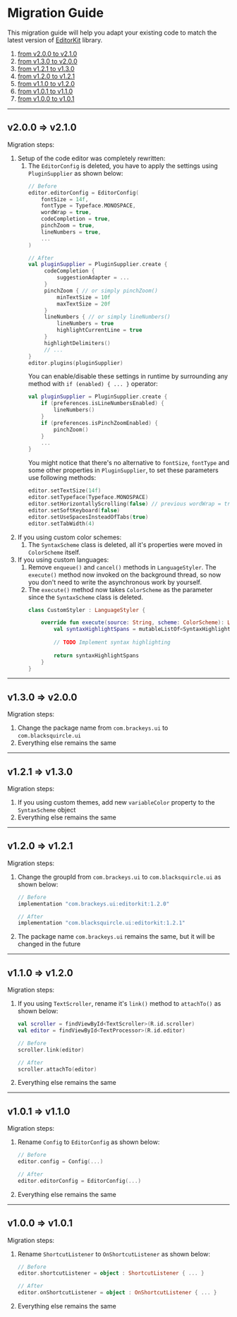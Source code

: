 # Migration Guide

This migration guide will help you adapt your existing code to match the
latest version of [EditorKit](README.md#editorkit) library.

1. [from v2.0.0 to v2.1.0](#v200--v210)
2. [from v1.3.0 to v2.0.0](#v130--v200)
3. [from v1.2.1 to v1.3.0](#v121--v130)
4. [from v1.2.0 to v1.2.1](#v120--v121)
5. [from v1.1.0 to v1.2.0](#v110--v120)
6. [from v1.0.1 to v1.1.0](#v101--v110)
7. [from v1.0.0 to v1.0.1](#v100--v101)

---

## v2.0.0 => v2.1.0

Migration steps:
1. Setup of the code editor was completely rewritten:
   1. The `EditorConfig` is deleted, you have to apply the settings
      using `PluginSupplier` as shown below:
      ```kotlin
      // Before
      editor.editorConfig = EditorConfig(
          fontSize = 14f,
          fontType = Typeface.MONOSPACE,
          wordWrap = true,
          codeCompletion = true,
          pinchZoom = true,
          lineNumbers = true,
          ...
      )
      
      // After
      val pluginSupplier = PluginSupplier.create {
           codeCompletion {
               suggestionAdapter = ...
           }
           pinchZoom { // or simply pinchZoom()
               minTextSize = 10f
               maxTextSize = 20f
           }
           lineNumbers { // or simply lineNumbers()
               lineNumbers = true
               highlightCurrentLine = true
           }
           highlightDelimiters()
           // ...
      }
      editor.plugins(pluginSupplier) 
      ```
      You can enable/disable these settings in runtime by surrounding
      any method with `if (enabled) { ... }` operator:
      ```kotlin
      val pluginSupplier = PluginSupplier.create {
          if (preferences.isLineNumbersEnabled) {
              lineNumbers()
          }
          if (preferences.isPinchZoomEnabled) {
              pinchZoom()
          }
          ...
      }
      ```
      You might notice that there's no alternative to `fontSize`,
      `fontType` and some other properties in `PluginSupplier`, to set
      these parameters use following methods:
      ```kotlin
      editor.setTextSize(14f)
      editor.setTypeface(Typeface.MONOSPACE)
      editor.setHorizontallyScrolling(false) // previous wordWrap = true
      editor.setSoftKeyboard(false)
      editor.setUseSpacesInsteadOfTabs(true)
      editor.setTabWidth(4)
      ```
2. If you using custom color schemes:
   1. The `SyntaxScheme` class is deleted, all it's properties were
      moved in `ColorScheme` itself.
3. If you using custom languages:
   1. Remove `enqueue()` and `cancel()` methods in `LanguageStyler`. The
      `execute()` method now invoked on the background thread, so now
      you don't need to write the asynchronous work by yourself.
   2. The `execute()` method now takes `ColorScheme` as the parameter
      since the `SyntaxScheme` class is deleted.
      ```kotlin
      class CustomStyler : LanguageStyler {

          override fun execute(source: String, scheme: ColorScheme): List<SyntaxHighlightSpan> {
              val syntaxHighlightSpans = mutableListOf<SyntaxHighlightSpan>()
              
              // TODO Implement syntax highlighting
              
              return syntaxHighlightSpans
          }
      }
      ```

---

## v1.3.0 => v2.0.0

Migration steps:
1. Change the package name from `com.brackeys.ui` to
   `com.blacksquircle.ui`
2. Everything else remains the same

---

## v1.2.1 => v1.3.0

Migration steps:
1. If you using custom themes, add new `variableColor` property to the
   `SyntaxScheme` object
2. Everything else remains the same

---

## v1.2.0 => v1.2.1

Migration steps:
1. Change the groupId from `com.brackeys.ui` to `com.blacksquircle.ui`
   as shown below:
   ```groovy
   // Before
   implementation "com.brackeys.ui:editorkit:1.2.0"
   
   // After
   implementation "com.blacksquircle.ui:editorkit:1.2.1"
   ```
2. The package name `com.brackeys.ui` remains the same, but it will be
   changed in the future

---

## v1.1.0 => v1.2.0

Migration steps:
1. If you using `TextScroller`, rename it's `link()` method to
   `attachTo()` as shown below:
   ```kotlin
   val scroller = findViewById<TextScroller>(R.id.scroller)
   val editor = findViewById<TextProcessor>(R.id.editor)
   
   // Before
   scroller.link(editor)
   
   // After
   scroller.attachTo(editor)
   ```
2. Everything else remains the same

---

## v1.0.1 => v1.1.0

Migration steps:
1. Rename `Config` to `EditorConfig` as shown below:
   ```kotlin
   // Before
   editor.config = Config(...)
   
   // After
   editor.editorConfig = EditorConfig(...)
   ```
2. Everything else remains the same

---

## v1.0.0 => v1.0.1

Migration steps:
1. Rename `ShortcutListener` to `OnShortcutListener` as shown below:
   ```kotlin
   // Before
   editor.shortcutListener = object : ShortcutListener { ... }
   
   // After
   editor.onShortcutListener = object : OnShortcutListener { ... }
   ```
2. Everything else remains the same
